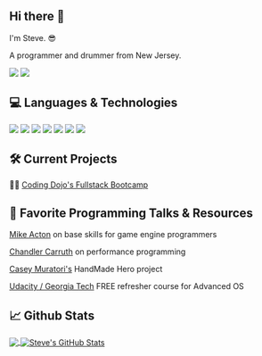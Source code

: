 ## Hi there 👋

I'm Steve. 😎

A programmer and drummer from New Jersey.

[![](https://img.shields.io/badge/linkedin-%2312100E.svg?&style=for-the-badge&logo=linkedin&logoColor=blue)](https://www.linkedin.com/in/steven-frazee/)
[![](https://img.shields.io/badge/email-%2312100E.svg?&style=for-the-badge&logo=gmail&logoColor=blue)](mailto:stevefrazee123@gmail.com)

## 💻 Languages & Technologies

![](https://img.shields.io/badge/c-%2312100E.svg?&style=for-the-badge&logo=c&logoColor=blue)
![](https://img.shields.io/badge/HTML-%2312100E.svg?&style=for-the-badge&logo=html5&logoColor=blue)
![](https://img.shields.io/badge/CSS-%2312100E.svg?&style=for-the-badge&logo=css3&logoColor=blue)
![](https://img.shields.io/badge/Javascript-%2312100E.svg?&style=for-the-badge&logo=javascript&logoColor=blue)
![](https://img.shields.io/badge/Python-%2312100E.svg?&style=for-the-badge&logo=python&logoColor=blue)
![](https://img.shields.io/badge/MYSQL-%2312100E.svg?&style=for-the-badge&logo=mysql&logoColor=blue)
![](https://img.shields.io/badge/CSharp-%2312100E.svg?&style=for-the-badge&logo=csharp&logoColor=blue)

## 🛠 Current Projects

🐱‍👤 [Coding Dojo's Fullstack Bootcamp](https://www.codingdojo.com/)

## 🎤 Favorite Programming Talks & Resources

[Mike Acton](https://www.youtube.com/watch?v=4B00hV3wmMY) on base skills for game engine programmers

[Chandler Carruth](https://www.youtube.com/watch?v=fHNmRkzxHWs) on performance programming

[Casey Muratori's](https://handmadehero.org/) HandMade Hero project

[Udacity / Georgia Tech](https://www.udacity.com/course/gt-refresher-advanced-os--ud098) FREE refresher course for Advanced OS

## 📈 Github Stats

<a href="https://github.com/anuraghazra/github-readme-stats">
  <img align="center" src="https://github-readme-stats.vercel.app/api/top-langs/?username=steve3424&title_color=ffffff&text_color=c9cacc&icon_color=2bbc8a&bg_color=1d1f21&langs_count=3" />
</a>
<a href="https://github.com/anuraghazra/github-readme-stats">
  <img align="center" src="https://github-readme-stats.vercel.app/api?username=steve3424&show_icons=true&line_height=27&count_private=true&title_color=ffffff&text_color=c9cacc&icon_color=2bbc8a&bg_color=1d1f21" alt="Steve's GitHub Stats" />
</a>
